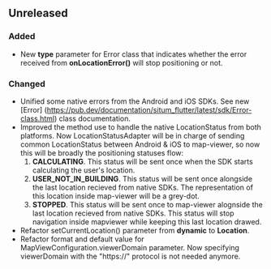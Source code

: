 ## Unreleased

### Added

* New **type** parameter for Error class that indicates whether the error received from **onLocationError()** will stop positioning or not.

### Changed

* Unified some native errors from the Android and iOS SDKs. See new [Error] (https://pub.dev/documentation/situm_flutter/latest/sdk/Error-class.html) class documentation.
* Improved the method use to handle the native LocationStatus from both platforms. Now LocationStatusAdapter will be in charge of sending common LocationStatus between Android & iOS to map-viewer, so now this will be broadly the positioning statuses flow:
    1. **CALCULATING**. This status will be sent once when the SDK starts calculating the user's location.
    2. **USER_NOT_IN_BUILDING**. This status will be sent once alongside the last location recieved from native SDKs. The representation of this location inside map-viewer will be a grey-dot.
    3. **STOPPED**. This status will be sent once to map-viewer alognside the last location recieved from native SDKs. This status will stop navigation inside mapviewer while keeping this last location drawed.
* Refactor setCurrentLocation() parameter from **dynamic** to **Location**.
* Refactor format and default value for MapViewConfiguration.viewerDomain parameter. Now specifying viewerDomain with the "https://" protocol is not needed anymore.

